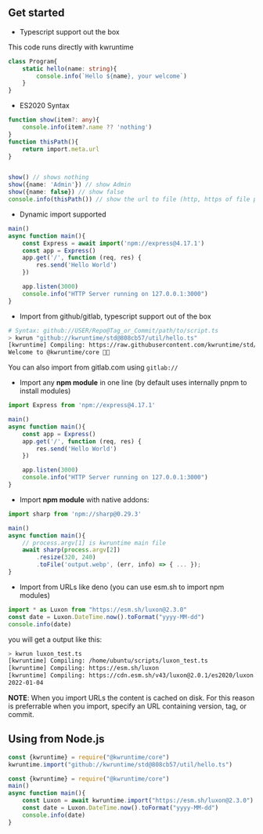 ## Get started

- Typescript support out the box

This code runs directly with kwruntime 

```typescript
class Program{
    static hello(name: string){
        console.info(`Hello ${name}, your welcome`)
    }
}
```

- ES2020 Syntax 

```typescript
function show(item?: any){
    console.info(item?.name ?? 'nothing') 
}
function thisPath(){
    return import.meta.url
}


show() // shows nothing 
show({name: 'Admin'}) // show Admin 
show({name: false}) // show false
console.info(thisPath()) // show the url to file (http, https of file protocol)
```

- Dynamic import supported
```typescript
main()
async function main(){
    const Express = await import('npm://express@4.17.1')
    const app = Express() 
    app.get('/', function (req, res) {
        res.send('Hello World')
    })

    app.listen(3000)
    console.info("HTTP Server running on 127.0.0.1:3000")
}   
```

- Import from github/gitlab, typescript support out of the box

```bash 
# Syntax: github://USER/Repo@Tag_or_Commit/path/to/script.ts 
> kwrun "github://kwruntime/std@808cb57/util/hello.ts"
[kwruntime] Compiling: https://raw.githubusercontent.com/kwruntime/std/808cb57/util/hello.ts
Welcome to @kwruntime/core 🥝😉
``` 

You can also import from gitlab.com using ```gitlab://```


- Import any **npm module** in one line (by default uses internally pnpm to install modules)

```typescript
import Express from 'npm://express@4.17.1'

main()
async function main(){
    const app = Express() 
    app.get('/', function (req, res) {
        res.send('Hello World')
    })

    app.listen(3000)
    console.info("HTTP Server running on 127.0.0.1:3000")
}
```


- Import  **npm module** with native addons:

```typescript
import sharp from 'npm://sharp@0.29.3'

main()
async function main(){
    // process.argv[1] is kwruntime main file
    await sharp(process.argv[2])
        .resize(320, 240)
        .toFile('output.webp', (err, info) => { ... });    
}
```


- Import from URLs like deno (you can use esm.sh to import npm modules)

```typescript
import * as Luxon from "https://esm.sh/luxon@2.3.0"
const date = Luxon.DateTime.now().toFormat("yyyy-MM-dd")
console.info(date)
``` 

   you will get a output like this:

```bash 
> kwrun luxon_test.ts
[kwruntime] Compiling: /home/ubuntu/scripts/luxon_test.ts
[kwruntime] Compiling: https://esm.sh/luxon
[kwruntime] Compiling: https://cdn.esm.sh/v43/luxon@2.0.1/es2020/luxon.js
2022-01-04
```

**NOTE**: When you import URLs the content is cached on disk. For this reason is preferrable when you import,  specify an URL containing version, tag, or commit. 

## Using from Node.js

```javascript
const {kwruntime} = require("@kwruntime/core")
kwruntime.import("github://kwruntime/std@808cb57/util/hello.ts")
```

```javascript
const {kwruntime} = require("@kwruntime/core")
main()
async function main(){
    const Luxon = await kwruntime.import("https://esm.sh/luxon@2.3.0")
    const date = Luxon.DateTime.now().toFormat("yyyy-MM-dd")
    console.info(date)
}
```